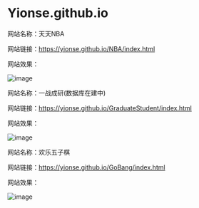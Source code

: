 # Yionse.github.io

网站名称：天天NBA

网站链接：https://yionse.github.io/NBA/index.html

网站效果：

![image](https://user-images.githubusercontent.com/65143443/144237753-71e37a08-7a25-479f-b7de-3f96d79b27e0.png)

网站名称：一战成研(数据库在建中)

网站链接：https://yionse.github.io/GraduateStudent/index.html

网站效果：

![image](https://user-images.githubusercontent.com/65143443/156337661-5c2fc1f5-2e72-423b-a4b6-16341f2add0a.png)

网站名称：欢乐五子棋

网站链接：https://yionse.github.io/GoBang/index.html

网站效果：

![image](https://user-images.githubusercontent.com/65143443/147401882-35250a2d-144b-4c25-b432-a1be7ef2bc65.png)
